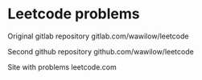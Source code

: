 <h1>Leetcode problems</h1>
<p>Original gitlab repository gitlab.com/wawilow/leetcode</p>
<p>Second github repository github.com/wawilow/leetcode</p>
<p>Site with problems leetcode.com</p>